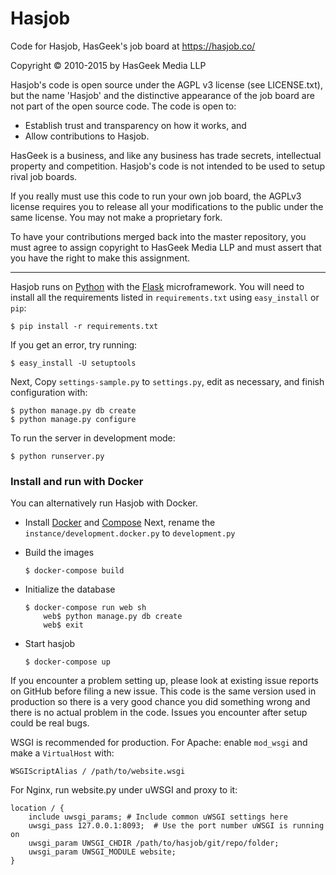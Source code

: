 Hasjob
======

Code for Hasjob, HasGeek's job board at https://hasjob.co/

Copyright © 2010-2015 by HasGeek Media LLP

Hasjob's code is open source under the AGPL v3 license (see LICENSE.txt),
but the name 'Hasjob' and the distinctive appearance of the job board are
not part of the open source code. The code is open to:

* Establish trust and transparency on how it works, and
* Allow contributions to Hasjob.

HasGeek is a business, and like any business has trade secrets, intellectual
property and competition. Hasjob's code is not intended to be used to setup
rival job boards.

If you really must use this code to run your own job board, the AGPLv3 license
requires you to release all your modifications to the public under the same
license. You may not make a proprietary fork.

To have your contributions merged back into the master repository, you must
agree to assign copyright to HasGeek Media LLP and must assert that you have
the right to make this assignment.

-----

Hasjob runs on [Python][] with the [Flask][] microframework. You will need
to install all the requirements listed in `requirements.txt` using
`easy_install` or `pip`:

    $ pip install -r requirements.txt

If you get an error, try running:

    $ easy_install -U setuptools

Next, Copy `settings-sample.py` to `settings.py`, edit as
necessary, and finish configuration with:

    $ python manage.py db create
    $ python manage.py configure

To run the server in development mode:

    $ python runserver.py

### Install and run with Docker

You can alternatively run Hasjob with Docker.

* Install [Docker](https://docs.docker.com/installation/) and [Compose](https://docs.docker.com/compose/install/)
Next, rename the `instance/development.docker.py` to `development.py`

* Build the images

    ```
    $ docker-compose build
    ```

* Initialize the database
    ```
    $ docker-compose run web sh
        web$ python manage.py db create
        web$ exit
    ```
* Start hasjob
    
    ```
    $ docker-compose up
    ```

If you encounter a problem setting up, please look at existing issue reports
on GitHub before filing a new issue. This code is the same version used in
production so there is a very good chance you did something wrong and there
is no actual problem in the code. Issues you encounter after setup could
be real bugs.

WSGI is recommended for production. For Apache: enable `mod_wsgi` and make a
`VirtualHost` with:

    WSGIScriptAlias / /path/to/website.wsgi

For Nginx, run website.py under uWSGI and proxy to it:

    location / {
        include uwsgi_params; # Include common uWSGI settings here
        uwsgi_pass 127.0.0.1:8093;  # Use the port number uWSGI is running on
        uwsgi_param UWSGI_CHDIR /path/to/hasjob/git/repo/folder;
        uwsgi_param UWSGI_MODULE website;
    }


[Python]: http://python.org/
[Flask]: http://flask.pocoo.org/

